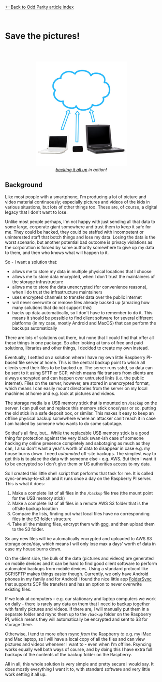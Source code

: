 [<--Back to Odd Parity article index](https://github.com/ragnarlonn/oddparity)

<br/>

# Save the pictures!

<br/>
<br/>

<p align="center"><img src="../images/backup.jpg" width="300"><br><i><a href="https://github.com/ragnarlonn/savethepictures">backing it all up</a> in action!</i></p>

## Background

Like most people with a smartphone, I'm producing a lot of picture and video material continuously; especially pictures and 
videos of the kids in various situations, but lots of other things too. These are, of course, a digital legacy that I don't 
want to lose.

Unlike most people perhaps, I'm not happy with just sending all that data to some large, corporate giant somewhere and trust 
them to keep it safe for me. They could be hacked, they could be staffed with incompetent or uninterested staff that botch 
things and lose my data. Losing the data is the worst scenario, but another potential bad outcome is privacy violations as 
the corporation is forced by some authority somewhere to give up my data to them, and then who knows what will happen to it.

So - I want a solution that:

- allows me to store my data in multiple physical locations that I choose
- allows me to store data encrypted, when I don't trust the maintainers of the storage infrastructure
- allows me to store the data unencrypted (for convenience reasons), when I do trust the infrastructure maintainers
- uses encrypted channels to transfer data over the public internet
- will never overwrite or remove files already backed up (amazing how many solutions that do not support this)
- backs up data automatically, so I don't have to remember to do it. This means it should be possible to find
  client software for several different platforms (in my case, mostly Android and MacOS) that can perform the backups 
  automatically

There are lots of solutions out there, but none that I could find that offer all these things in one package. So after looking at tons of free and paid solutions, libraries and other things, I decided to create my own instead.

Eventually, I settled on a solution where I have my own little Raspberry PI-based file server at home. This is the central backup point to which all clients send their files to be backed up. The server runs sshd, so data can be sent to it using SFTP or SCP, which means file transers from clients are always encrypted and can happen over untrusted links (i.e. the public internet). Files on the server, however, are stored in unencrypted format, which means I can easily mount directories from the server on my local machines at home and e.g. look at pictures and videos.

The storage media is a USB memory stick that is mounted on `/backup` on the server. I can pull out and replace this 
memory stick once/year or so, putting the old stick in a safe deposit box, or similar. This makes it easy to keep an 
offline physical backup somewhere where an attacker can't reach it in case I am hacked by someone who wants to do some sabotage.

So that's all fine, but... While the replacable USB memory stick is a good thing for protection against the very black swan-ish case of someone hacking my online presence completely and sabotaging as much as they can, I also don't want a year's worth of data to disappear in case e.g. my house burns down. I need *automated* off-site backups. The simplest way to get this is to place the data with someone else - e.g. AWS. But then I want it to be encrypted so I don't give them or US authorities access to my data.

So I created this little shell script that performs that task for me. It is called sync-oneway-to-s3.sh and it runs once a day on the Raspberry PI server. This is what it does:

1. Make a complete list of all files in the `/backup` file tree (the mount point for the USB memory stick)
2. Make a complete list of all files in a remote AWS S3 folder that is the offsite backup location
3. Compare the lists, finding out what local files have no corresponding files in the S3 folder structure
4. Take all the missing files, encrypt them with [gpg](https://gnupg.org/), and then upload them to the S3 folder.

So any new files will be automatically encrypted and uploaded to AWS S3 storage once/day, which means I will only lose max a days' worth of data in case my house burns down.

On the client side, the bulk of the data (pictures and videos) are generated on mobile devices and it can be hard to find good client software to perform automated backups from mobile devices. Using a standard protocol like SCP/SFTP makes things easier though. Currently, we only have Android phones in my family and for Android I found the nice little app [FolderSync](https://play.google.com/store/apps/details?id=dk.tacit.android.foldersync.lite&hl=en) that supports SCP file transfers and has an option to never overwrite existing files.

If we look at computers - e.g. our stationary and laptop computers we work on daily - there is rarely any data on them that I need to backup together with family pictures and videos. If there are, I will manually put them in a separate folder and rsync them up to the `/backup` folder on the Raspberry PI, which means they will automatically be encrypted and sent to S3 for storage there.

Otherwise, I tend to more often rsync *from* the Raspberry *to* e.g. my iMac and Mac laptop, so I will have a local copy 
of all the files and can view pictures and videos whenever I want to - even when I'm offline. Rsyncing works equally well both ways of course, and by doing this I have extra full backups of the contents of the backup folder on the Raspberry.

All in all, this whole solution is very simple and pretty secure I would say. It does mostly everything I want it to, with standard software and very little work setting it all up.



